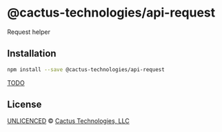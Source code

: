 <!--@h1([pkg.name])-->

# @cactus-technologies/api-request

<!--/@-->

<!--@pkg.description-->

Request helper

<!--/@-->

<!--@installation()-->

## Installation

```sh
npm install --save @cactus-technologies/api-request
```

<!--/@-->

[TODO]('TODO.md')

<!--@license()-->

## License

[UNLICENCED](./LICENSE) © [Cactus Technologies, LLC](https://www.cactus.is)

<!--/@-->
